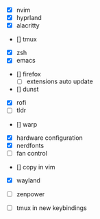 - [x] nvim
- [x] hyprland
- [x] alacritty
- [] tmux
- [x] zsh
- [x] emacs
- [] firefox
  - [ ] extensions auto update
- [] dunst
- [x] rofi
- [ ] tldr

- [] warp
- [x] hardware configuration
- [x] nerdfonts
- [ ] fan control
- [] copy in vim
- [x] wayland

- [ ] zenpower
- [ ] tmux in new keybindings
